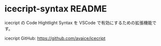 # icecript-syntax README

icecript の Code Hightlight Syntax を VSCode で有効にするための拡張機能です。

icecript GitHub: https://github.com/avaice/icecript
